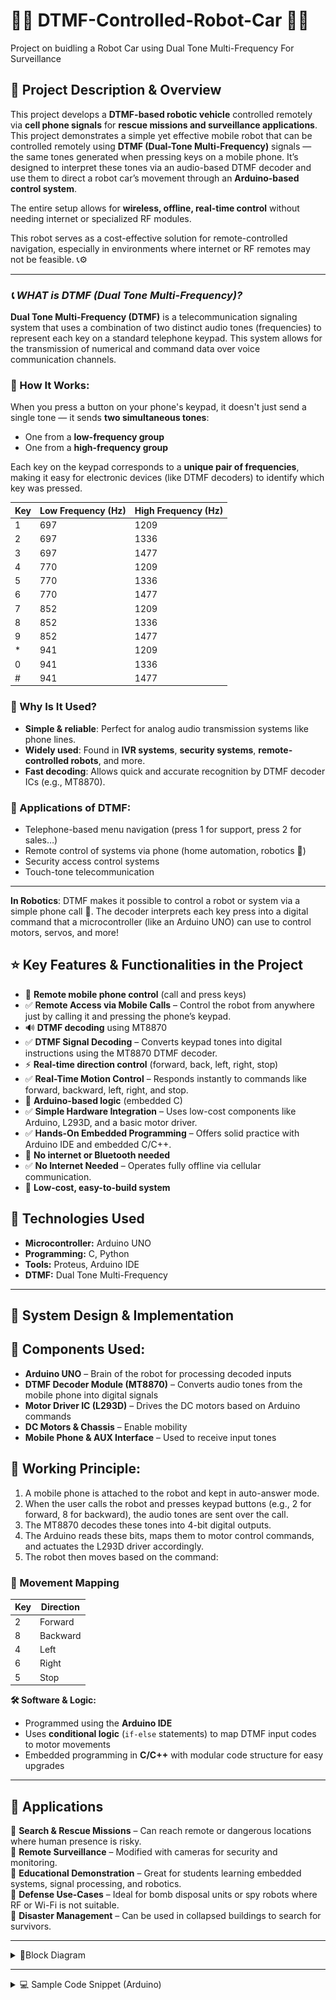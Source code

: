 # **🤖📱 DTMF-Controlled-Robot-Car 🚗🎯**
Project on buidling a Robot Car using Dual Tone Multi-Frequency For Surveillance

## 📄 Project Description & Overview
This project develops a **DTMF-based robotic vehicle** controlled remotely via **cell phone signals** for **rescue missions and surveillance applications**.
This project demonstrates a simple yet effective mobile robot that can be controlled remotely using **DTMF (Dual-Tone Multi-Frequency)** signals — the same tones generated when pressing keys on a mobile phone. It’s designed to interpret these tones via an audio-based DTMF decoder and use them to direct a robot car’s movement through an **Arduino-based control system**.  

The entire setup allows for **wireless, offline, real-time control** without needing internet or specialized RF modules.

This robot serves as a cost-effective solution for remote-controlled navigation, especially in environments where internet or RF remotes may not be feasible. 📞⚙️

---

### *📞 WHAT is DTMF (Dual Tone Multi-Frequency)?*

**Dual Tone Multi-Frequency (DTMF)** is a telecommunication signaling system that uses a combination of two distinct audio tones (frequencies) to represent each key on a standard telephone keypad. This system allows for the transmission of numerical and command data over voice communication channels.

### 🎼 How It Works:
When you press a button on your phone's keypad, it doesn't just send a single tone — it sends **two simultaneous tones**:
- One from a **low-frequency group**
- One from a **high-frequency group**

Each key on the keypad corresponds to a **unique pair of frequencies**, making it easy for electronic devices (like DTMF decoders) to identify which key was pressed.

| Key | Low Frequency (Hz) | High Frequency (Hz) |
|-----|---------------------|----------------------|
| 1   | 697                 | 1209                 |
| 2   | 697                 | 1336                 |
| 3   | 697                 | 1477                 |
| 4   | 770                 | 1209                 |
| 5   | 770                 | 1336                 |
| 6   | 770                 | 1477                 |
| 7   | 852                 | 1209                 |
| 8   | 852                 | 1336                 |
| 9   | 852                 | 1477                 |
| *   | 941                 | 1209                 |
| 0   | 941                 | 1336                 |
| #   | 941                 | 1477                 |

### 🎯 Why Is It Used?
- **Simple & reliable**: Perfect for analog audio transmission systems like phone lines.
- **Widely used**: Found in **IVR systems**, **security systems**, **remote-controlled robots**, and more.
- **Fast decoding**: Allows quick and accurate recognition by DTMF decoder ICs (e.g., MT8870).

### 🔌 Applications of DTMF:
- Telephone-based menu navigation (press 1 for support, press 2 for sales…)
- Remote control of systems via phone (home automation, robotics 🤖)
- Security access control systems
- Touch-tone telecommunication

---

**In Robotics**:
DTMF makes it possible to control a robot or system via a simple phone call 📱. The decoder interprets each key press into a digital command that a microcontroller (like an Arduino UNO) can use to control motors, servos, and more!


## ⭐ Key Features & Functionalities in the Project

- 📱 **Remote mobile phone control** (call and press keys)
- ✅ **Remote Access via Mobile Calls** – Control the robot from anywhere just by calling it and pressing the phone’s keypad.  
- 🔊 **DTMF decoding** using MT8870
- ✅ **DTMF Signal Decoding** – Converts keypad tones into digital instructions using the MT8870 DTMF decoder. 
- ⚡ **Real-time direction control** (forward, back, left, right, stop)
- ✅ **Real-Time Motion Control** – Responds instantly to commands like forward, backward, left, right, and stop.
- 🧠 **Arduino-based logic** (embedded C)
- ✅ **Simple Hardware Integration** – Uses low-cost components like Arduino, L293D, and a basic motor driver.
- ✅ **Hands-On Embedded Programming** – Offers solid practice with Arduino IDE and embedded C/C++. 
- 🚫 **No internet or Bluetooth needed**
- ✅ **No Internet Needed** – Operates fully offline via cellular communication. 
- 🧰 **Low-cost, easy-to-build system**


## 🧩 Technologies Used
- **Microcontroller:** Arduino UNO
- **Programming:** C, Python
- **Tools:** Proteus, Arduino IDE
- **DTMF:** Dual Tone Multi-Frequency


---

## 🧠 System Design & Implementation

## **🔸 Components Used:**  
- **Arduino UNO** – Brain of the robot for processing decoded inputs  
- **DTMF Decoder Module (MT8870)** – Converts audio tones from the mobile phone into digital signals  
- **Motor Driver IC (L293D)** – Drives the DC motors based on Arduino commands  
- **DC Motors & Chassis** – Enable mobility  
- **Mobile Phone & AUX Interface** – Used to receive input tones  

## **🔸 Working Principle:**  
1. A mobile phone is attached to the robot and kept in auto-answer mode.  
2. When the user calls the robot and presses keypad buttons (e.g., 2 for forward, 8 for backward), the audio tones are sent over the call.  
3. The MT8870 decodes these tones into 4-bit digital outputs.  
4. The Arduino reads these bits, maps them to motor control commands, and actuates the L293D driver accordingly.  
5. The robot then moves based on the command:  
   

### 🔸 Movement Mapping
| Key | Direction |
|-----|-----------|
| 2   | Forward   |
| 8   | Backward  |
| 4   | Left      |
| 6   | Right     |
| 5   | Stop      |


**🛠️ Software & Logic:**  
- Programmed using the **Arduino IDE**  
- Uses **conditional logic** (`if-else` statements) to map DTMF input codes to motor movements  
- Embedded programming in **C/C++** with modular code structure for easy upgrades

---

## 🚀 Applications

🔹 **Search & Rescue Missions** – Can reach remote or dangerous locations where human presence is risky.  
🔹 **Remote Surveillance** – Modified with cameras for security and monitoring.  
🔹 **Educational Demonstration** – Great for students learning embedded systems, signal processing, and robotics.  
🔹 **Defense Use-Cases** – Ideal for bomb disposal units or spy robots where RF or Wi-Fi is not suitable.  
🔹 **Disaster Management** – Can be used in collapsed buildings to search for survivors.  

---


<details>
<summary>📐Block Diagram</summary>

![DTMF Robot Block Diagram](https://github.com/pmkrishna09/DTMF-Controlled-Robot-Car/blob/7690ccf162b873b9b9388cadcfdb1a349e89d40b/Schematics/BLOCK%20DIAGRAM.jpg)


</details>

---

<details>
<summary>💻 Sample Code Snippet (Arduino)</summary>

```cpp
// DTMF Controlled Robot - Arduino Code
int motor1Pin1 = 2;
int motor1Pin2 = 3;
int motor2Pin1 = 4;
int motor2Pin2 = 5;
int dtmfPin1 = 6; // MSB
int dtmfPin2 = 7;
int dtmfPin3 = 8;
int dtmfPin4 = 9; // LSB

void setup() {
  pinMode(motor1Pin1, OUTPUT);
  pinMode(motor1Pin2, OUTPUT);
  pinMode(motor2Pin1, OUTPUT);
  pinMode(motor2Pin2, OUTPUT);

  pinMode(dtmfPin1, INPUT);
  pinMode(dtmfPin2, INPUT);
  pinMode(dtmfPin3, INPUT);
  pinMode(dtmfPin4, INPUT);
}

void loop() {
  int code = (digitalRead(dtmfPin1) << 3) |
             (digitalRead(dtmfPin2) << 2) |
             (digitalRead(dtmfPin3) << 1) |
             (digitalRead(dtmfPin4));

  switch (code) {
    case 0x02: moveForward(); break;  // Key '2'
    case 0x08: moveBackward(); break; // Key '8'
    case 0x04: turnLeft(); break;     // Key '4'
    case 0x06: turnRight(); break;    // Key '6'
    case 0x05: stopRobot(); break;    // Key '5'
  }
}

// Motor control functions go here...
